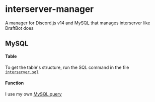 # interserver-manager
A manager for Discord.js v14 and MySQL that manages interserver like DraftBot does

## MySQL
#### Table
To get the table's structure, run the SQL command in the file [`interserver.sql`](./interserver.sql)

#### Function
I use my own [MySQL query](https://github.com/Greensky-gs/mysql-query)